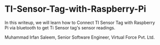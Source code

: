 # TI-Sensor-Tag-with-Raspberry-Pi
In this writeup, we will learn how to Connect TI Sensor Tag with Raspberry Pi via bluetooth to get Ti Sensor tag's sensor readings.

Muhammad Irfan Saleem, Senior Software Engineer, Virtual Force Pvt. Ltd.

